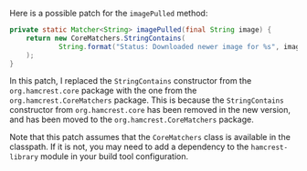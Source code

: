Here is a possible patch for the `imagePulled` method:

```java
private static Matcher<String> imagePulled(final String image) {
    return new CoreMatchers.StringContains(
            String.format("Status: Downloaded newer image for %s", image)
    );
}
```

In this patch, I replaced the `StringContains` constructor from the `org.hamcrest.core` package with the one from the `org.hamcrest.CoreMatchers` package. This is because the `StringContains` constructor from `org.hamcrest.core` has been removed in the new version, and has been moved to the `org.hamcrest.CoreMatchers` package.

Note that this patch assumes that the `CoreMatchers` class is available in the classpath. If it is not, you may need to add a dependency to the `hamcrest-library` module in your build tool configuration.
